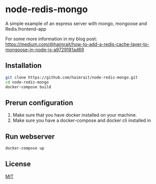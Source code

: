 # node-redis-mongo

A simple example of an express server with mongo, mongoose and Redis.frontend-app

For some  more information in my blog post:
https://medium.com/@haimrait/how-to-add-a-redis-cache-layer-to-mongoose-in-node-js-a9729181ad69

## Installation
```bash
git clone https://github.com/haimrait/node-redis-mongo.git
cd node-redis-mongo
docker-compose build
```

## Prerun configuration
1. Make sure that you have docker installed on your machine.
2. Make sure you have a docker-compose and docker cli installed in

## Run webserver
```bash
docker-compose up
```

## License
[MIT](https://choosealicense.com/licenses/mit/)
